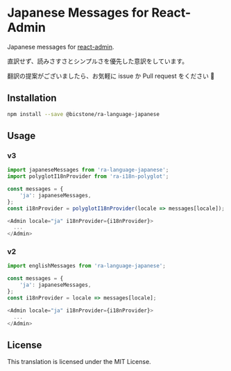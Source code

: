 # Japanese Messages for React-Admin

Japanese messages for [react-admin](https://github.com/marmelab/react-admin).

直訳せず、読みさすさとシンプルさを優先した意訳をしています。

翻訳の提案がございましたら、お気軽に issue か Pull request をください :bow:

## Installation

```sh
npm install --save @bicstone/ra-language-japanese
```

## Usage

### v3

```js
import japaneseMessages from 'ra-language-japanese';
import polyglotI18nProvider from 'ra-i18n-polyglot';

const messages = {
    'ja': japaneseMessages,
};
const i18nProvider = polyglotI18nProvider(locale => messages[locale]);

<Admin locale="ja" i18nProvider={i18nProvider}>
  ...
</Admin>
```

### v2

```js
import englishMessages from 'ra-language-japanese';

const messages = {
    'ja': japaneseMessages,
};
const i18nProvider = locale => messages[locale];

<Admin locale="ja" i18nProvider={i18nProvider}>
  ...
</Admin>
```

## License

This translation is licensed under the MIT License.
